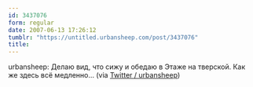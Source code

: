 ```yaml
---
id: 3437076
form: regular
date: 2007-06-13 17:26:12
tumblr: "https://untitled.urbansheep.com/post/3437076"
title:
---
```


<p>urbansheep: Делаю вид, что сижу и обедаю в Этаже на тверской. Как же здесь всё медленно&hellip; (via <a href="http://twitter.com/urbansheep/statuses/102931342">Twitter / urbansheep</a>)</p>


